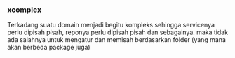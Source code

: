### xcomplex

Terkadang suatu domain menjadi begitu kompleks sehingga servicenya perlu dipisah pisah, reponya perlu dipisah pisah dan sebagainya. maka tidak ada salahnya untuk mengatur dan memisah berdasarkan folder (yang mana akan berbeda package juga)